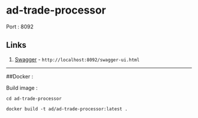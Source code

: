 # ad-trade-processor

Port : 8092

## Links
1. [Swagger](http://localhost:8092/swagger-ui.html) - `http://localhost:8092/swagger-ui.html`

----------------------------
##Docker :

Build image : 

`cd ad-trade-processor`

`docker build -t ad/ad-trade-processor:latest .`